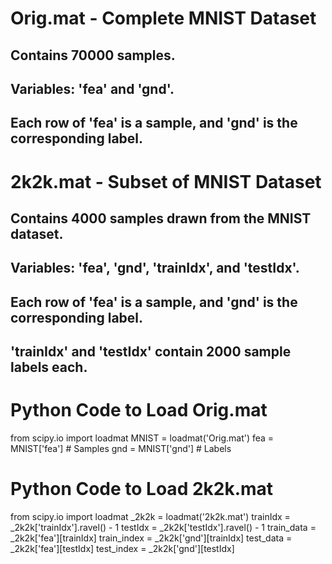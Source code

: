 # Orig.mat - Complete MNIST Dataset
## Contains 70000 samples.
## Variables: 'fea' and 'gnd'.
## Each row of 'fea' is a sample, and 'gnd' is the corresponding label.

# 2k2k.mat - Subset of MNIST Dataset
## Contains 4000 samples drawn from the MNIST dataset.
## Variables: 'fea', 'gnd', 'trainIdx', and 'testIdx'.
## Each row of 'fea' is a sample, and 'gnd' is the corresponding label.
## 'trainIdx' and 'testIdx' contain 2000 sample labels each.

# Python Code to Load Orig.mat

from scipy.io import loadmat
MNIST = loadmat('Orig.mat')
fea = MNIST['fea']  # Samples
gnd = MNIST['gnd']  # Labels

# Python Code to Load 2k2k.mat

from scipy.io import loadmat
_2k2k = loadmat('2k2k.mat')
trainIdx = _2k2k['trainIdx'].ravel() - 1
testIdx = _2k2k['testIdx'].ravel() - 1
train_data = _2k2k['fea'][trainIdx]
train_index = _2k2k['gnd'][trainIdx]
test_data = _2k2k['fea'][testIdx]
test_index = _2k2k['gnd'][testIdx]
